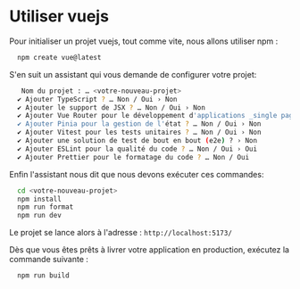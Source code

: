 # Utiliser vuejs

Pour initialiser un projet vuejs, tout comme vite, nous allons utiliser npm :

```sh
  npm create vue@latest
```

S'en suit un assistant qui vous demande de configurer votre projet:

```sh
   Nom du projet : … <votre-nouveau-projet>
  ✔ Ajouter TypeScript ? … Non / Oui › Non
  ✔ Ajouter le support de JSX ? … Non / Oui › Non
  ✔ Ajouter Vue Router pour le développement d'applications _single page_ ? … Non / Oui › Non
  ✔ Ajouter Pinia pour la gestion de l'état ? … Non / Oui › Non
  ✔ Ajouter Vitest pour les tests unitaires ? … Non / Oui › Non
  ✔ Ajouter une solution de test de bout en bout (e2e) ? › Non
  ✔ Ajouter ESLint pour la qualité du code ? … Non / Oui › Oui
  ✔ Ajouter Prettier pour le formatage du code ? … Non / Oui
```

Enfin l'assistant nous dit que nous devons exécuter ces commandes:

```sh
  cd <votre-nouveau-projet>
  npm install
  npm run format
  npm run dev
```

Le projet se lance alors à l'adresse : `http://localhost:5173/`

Dès que vous êtes prêts à livrer votre application en production, exécutez la commande suivante :

```sh
  npm run build
```
